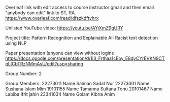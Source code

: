 

Overleaf link with edit access to course instructor gmail and then email "anybody can edit" link to ST, RA.
https://www.overleaf.com/read/dfszkdftyhrx

Unlisted YouTube video:
https://youtu.be/AYiXmZ9gURY



Project title:
Pattern Recognition and Explainable AI: Racist text detection using NLP

Paper presentation (anyone can view without login):
https://docs.google.com/presentation/d/1i3_Frthaa1cEoy_E8dyCYrEVKN9CTqLICbTRzNMmAsU/edit?usp=sharing





Group Number:
2

Group Members:
22273011 Name Salman Sadat Nur
22273001 Name Sushana Islam Mim
19101155 Name Tamanna Sultana Tonu
20101467 Name Labiba Ifrit jahin
23341034 Name Golam Kibria Anim
